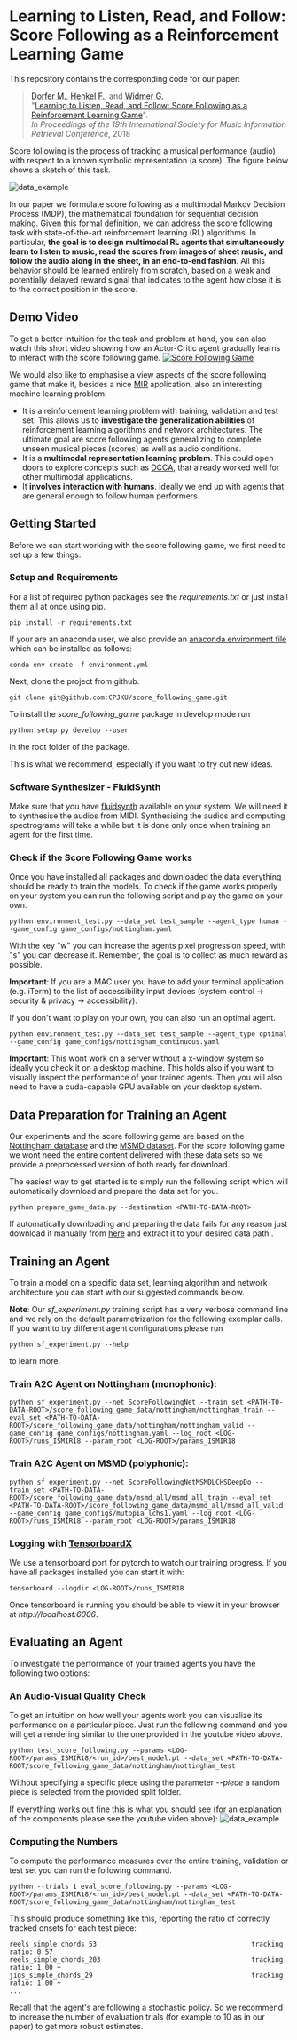 # Learning to Listen, Read, and Follow:<br>Score Following as a Reinforcement Learning Game

This repository contains the corresponding code for our paper:

>[Dorfer M.](https://www.jku.at/en/institute-of-computational-perception/about-us/people/matthias-dorfer/), [Henkel F.](https://www.jku.at/en/institute-of-computational-perception/about-us/people/florian-henkel/), and [Widmer G.](https://www.jku.at/en/institute-of-computational-perception/about-us/people/gerhard-widmer/)<br>
"[Learning to Listen, Read, and Follow: Score Following as a Reinforcement Learning Game](https://arxiv.org/pdf/1807.06391.pdf)".<br>
*In Proceedings of the 19th International Society for Music Information Retrieval Conference*, 2018

Score following is the process of tracking a
musical performance (audio) with respect to
a known symbolic representation (a score).
The figure below shows a sketch of this task.

![data_example](score_following.png)

In our paper we formulate score following
as a multimodal Markov Decision Process (MDP),
the mathematical foundation for sequential decision making.
Given this formal definition,
we can address the score following task with state-of-the-art reinforcement learning (RL) algorithms.
In particular, **the goal is to design multimodal RL agents
that simultaneously learn to listen to music,
read the scores from images of sheet music,
and follow the audio along in the sheet, in an end-to-end fashion**.
All this behavior should be learned entirely from scratch,
based on a weak and potentially delayed reward signal
that indicates to the agent how close it is to the correct position in the score.

## Demo Video
To get a better intuition for the task and problem at hand,
you can also watch this short video showing how an Actor-Critic agent gradually learns to
interact with the score following game.
[![Score Following Game](http://img.youtube.com/vi/COPNciY510g/0.jpg)](https://www.youtube.com/watch?v=COPNciY510g)

We would also like to emphasise a view aspects of the score following game that make it,
besides a nice [MIR](https://en.wikipedia.org/wiki/Music_information_retrieval) application,
also an interesting machine learning problem:
- It is a reinforcement learning problem with training, validation and test set.
This allows us to **investigate the generalization abilities**
of reinforcement learning algorithms and network architectures.
The ultimate goal are score following agents generalizing to complete unseen musical pieces (scores)
as well as audio conditions.
- It is a **multimodal representation learning problem**.
This could open doors to explore concepts such as [DCCA](http://proceedings.mlr.press/v28/andrew13.html),
that already worked well for other multimodal applications.
- It **involves interaction with humans**.
Ideally we end up with agents that are general enough to follow human performers.

## Getting Started
Before we can start working with the score following game,
we first need to set up a few things:

### Setup and Requirements
For a list of required python packages see the *requirements.txt*
or just install them all at once using pip.
```
pip install -r requirements.txt
```

If your are an anaconda user,
we also provide an [anaconda environment file](https://conda.io/docs/user-guide/tasks/manage-environments.html#creating-an-environment-from-an-environment-yml-file)
which can be installed as follows:
```
conda env create -f environment.yml
```

Next, clone the project from github.
```
git clone git@github.com:CPJKU/score_following_game.git
```

To install the *score_following_game* package in develop mode run
```
python setup.py develop --user
```
in the root folder of the package.

This is what we recommend, especially if you want to try out new ideas.

### Software Synthesizer - FluidSynth
Make sure that you have [fluidsynth](http://www.fluidsynth.org/) available on your system.
We will need it to synthesise the audios from MIDI.
Synthesising the audios and computing spectrograms will take a while
but it is done only once when training an agent for the first time.

### Check if the Score Following Game works
Once you have installed all packages and downloaded the data
everything should be ready to train the models.
To check if the game works properly on your system you can run the following script and
play the game on your own.
```
python environment_test.py --data_set test_sample --agent_type human --game_config game_configs/nottingham.yaml
```
With the key "w" you can increase the agents pixel progression speed,
with "s" you can decrease it.
Remember, the goal is to collect as much reward as possible.

**Important**: If you are a MAC user you have to add your terminal application (e.g. iTerm)
to the list of accessibility input devices (system control -> security & privacy -> accessibility).

If you don't want to play on your own,
you can also run an optimal agent.
```
python environment_test.py --data_set test_sample --agent_type optimal --game_config game_configs/nottingham_continuous.yaml
```

**Important**: This wont work on a server without a x-window system
so ideally you check it on a desktop machine.
This holds also if you want to visually inspect the performance of your trained agents.
Then you will also need to have a cuda-capable GPU available on your desktop system.

## Data Preparation for Training an Agent
Our experiments and the score following game
are based on the [Nottingham database](https://ifdo.ca/~seymour/nottingham/nottingham.html)
and the [MSMD dataset](https://github.com/CPJKU/msmd).
For the score following game we wont need the entire content delivered with these data sets
so we provide a preprocessed version of both ready for download.

The easiest way to get started is to simply run the following script
which will automatically download and prepare the data set for you.
```
python prepare_game_data.py --destination <PATH-TO-DATA-ROOT>
```
If automatically downloading and preparing the data fails for any reason
just download it manually from [here](http://drive.jku.at/ssf/s/readFile/share/5691/-1682982240985647822/publicLink/score_following_game_data.tar.gz)
and extract it to your desired data path <PATH-TO-DATA-ROOT>.

## Training an Agent
To train a model on a specific data set, learning algorithm and network architecture
you can start with our suggested commands below.

**Note**: Our *sf_experiment.py* training script has a very verbose command line
and we rely on the default parametrization for the following exemplar calls.
If you want to try different agent configurations please run
```
python sf_experiment.py --help
```
to learn more.

### Train A2C Agent on Nottingham (monophonic):
```
python sf_experiment.py --net ScoreFollowingNet --train_set <PATH-TO-DATA-ROOT>/score_following_game_data/nottingham/nottingham_train --eval_set <PATH-TO-DATA-ROOT>/score_following_game_data/nottingham/nottingham_valid --game_config game_configs/nottingham.yaml --log_root <LOG-ROOT>/runs_ISMIR18 --param_root <LOG-ROOT>/params_ISMIR18
```

### Train A2C Agent on MSMD (polyphonic):
```
python sf_experiment.py --net ScoreFollowingNetMSMDLCHSDeepDo --train_set <PATH-TO-DATA-ROOT>/score_following_game_data/msmd_all/msmd_all_train --eval_set <PATH-TO-DATA-ROOT>/score_following_game_data/msmd_all/msmd_all_valid --game_config game_configs/mutopia_lchs1.yaml --log_root <LOG-ROOT>/runs_ISMIR18 --param_root <LOG-ROOT>/params_ISMIR18
```

### Logging with [TensorboardX](https://github.com/lanpa/tensorboard-pytorch)

We use a tensorboard port for pytorch to watch our training progress.
If you have all packages installed you can start it with:
```
tensorboard --logdir <LOG-ROOT>/runs_ISMIR18
```

Once tensorboard is running you should be able to view it in your browser at *http://localhost:6006*.


## Evaluating an Agent

To investigate the performance of your trained agents you have the following two options:

### An Audio-Visual Quality Check
To get an intuition on how well your agents work
you can visualize its performance on a particular piece.
Just run the following command and you will get a rendering
similar to the one provided in the youtube video above.
```
python test_score_following.py --params <LOG-ROOT>/params_ISMIR18/<run_id>/best_model.pt --data_set <PATH-TO-DATA-ROOT/score_following_game_data/nottingham/nottingham_test
```
Without specifying a specific piece using the parameter *--piece <PIECE-NAME>*
a random piece is selected from the provided split folder.

If everything works out fine this is what you should see
(for an explanation of the components please see the youtube video above):
![data_example](sfg_screen_example.png)

### Computing the Numbers
To compute the performance measures over the entire training, validation or test set
you can run the following command.
```
python --trials 1 eval_score_following.py --params <LOG-ROOT>/params_ISMIR18/<run_id>/best_model.pt --data_set <PATH-TO-DATA-ROOT/score_following_game_data/nottingham/nottingham_test
```
This should produce something like this, reporting the ratio of correctly tracked onsets for each test piece:
```
reels_simple_chords_53                                       tracking ratio: 0.57
reels_simple_chords_203                                      tracking ratio: 1.00 +
jigs_simple_chords_29                                        tracking ratio: 1.00 +
...
```

Recall that the agent's are following a stochastic policy.
So we recommend to increase the number of evaluation trials (for example to 10 as in our paper)
to get more robust estimates.
